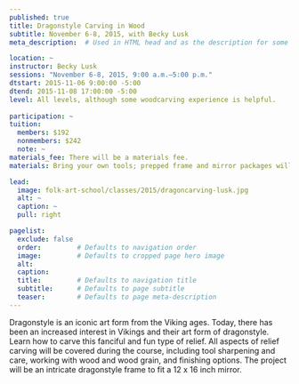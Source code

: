 ```yaml
---
published: true
title: Dragonstyle Carving in Wood 
subtitle: November 6-8, 2015, with Becky Lusk 
meta_description:  # Used in HTML head and as the description for some search engines

location: ~
instructor: Becky Lusk 
sessions: "November 6-8, 2015, 9:00 a.m.–5:00 p.m."
dtstart: 2015-11-06 9:00:00 -5:00
dtend: 2015-11-08 17:00:00 -5:00
level: All levels, although some woodcarving experience is helpful. 
  
participation: ~
tuition:
  members: $192
  nonmembers: $242
  note: ~
materials_fee: There will be a materials fee.
materials: Bring your own tools; prepped frame and mirror packages will be available for purchase from the instructor. 

lead:
  image: folk-art-school/classes/2015/dragoncarving-lusk.jpg
  alt: ~
  caption: ~
  pull: right

pagelist:
  exclude: false
  order:         # Defaults to navigation order  
  image:         # Defaults to cropped page hero image
  alt:
  caption:
  title:         # Defaults to navigation title
  subtitle:      # Defaults to page subtitle
  teaser:        # Defaults to page meta-description 
---
```

Dragonstyle is an iconic art form from the Viking ages. Today, there has been an increased interest in Vikings and their art form of dragonstyle. Learn how to carve this fanciful and fun type of relief. All aspects of relief carving will be covered during the course, including tool sharpening and care, working with wood and wood grain, and finishing options. The project will be an intricate dragonstyle frame to fit a 12 x 16 inch mirror.